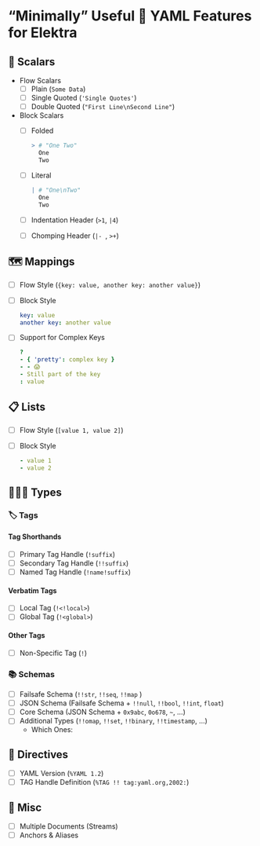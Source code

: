 # “Minimally” Useful 🐪 YAML Features for Elektra

## 📏 Scalars

- Flow Scalars
  - [ ] Plain (`Some Data`)
  - [ ] Single Quoted (`'Single Quotes'`)
  - [ ] Double Quoted (`"First Line\nSecond Line"`)
- Block Scalars
  - [ ] Folded

    ```yaml
    > # "One Two"
      One
      Two
    ```

  - [ ] Literal

    ```yaml
    | # "One\nTwo"
      One
      Two
    ```

  - [ ] Indentation Header (`>1`, `|4`)
  - [ ] Chomping Header (`|- `, `>+`)

## 🗺 Mappings

- [ ] Flow Style (`{key: value, another key: another value}`)
- [ ] Block Style

    ```yaml
    key: value
    another key: another value
    ```

- [ ] Support for Complex Keys

    ```yaml
    ?
    - { 'pretty': complex key }
    - - 😱
    - Still part of the key
    : value
    ```

## 📋 Lists

- [ ] Flow Style (`[value 1, value 2]`)
- [ ] Block Style

    ```yaml
    - value 1
    - value 2
    ```

## 🐠🐙🐶 Types

###  🏷 Tags

#### Tag Shorthands

- [ ] Primary Tag Handle (`!suffix`)
- [ ] Secondary Tag Handle (`!!suffix`)
- [ ] Named Tag Handle (`!name!suffix`)

#### Verbatim Tags

- [ ] Local Tag (`!<!local>`)
- [ ] Global Tag (`!<global>`)

#### Other Tags

- [ ] Non-Specific Tag (`!`)

### 📚 Schemas

- [ ] Failsafe Schema (`!!str`, `!!seq`, `!!map` )
- [ ] JSON Schema (Failsafe Schema  + `!!null`, `!!bool`, `!!int`, `float`)
- [ ] Core Schema (JSON Schema + `0x9abc`, `0o678`, `~`, …)
- [ ] Additional Types (`!!omap`, `!!set`, `!!binary`, `!!timestamp`, …)
  - Which Ones:

## 📢 Directives

- [ ] YAML Version (`%YAML 1.2`)
- [ ] TAG Handle Definition (`%TAG !! tag:yaml.org,2002:`)

## 🥙 Misc

- [ ] Multiple Documents (Streams)
- [ ] Anchors & Aliases
